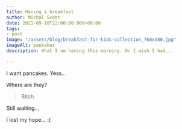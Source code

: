 ```yaml
---
title: Having a breakfast
author: Michal Scott
date: 2021-09-10T22:00:00.000+00:00
tags:
- post
image: "/assets/blog/breakfast-for-kids-collection_760x580.jpg"
imageAlt: pankakes
description: What I am having this morning. Or I wish I had...

---
```

I want pancakes. Yess.. 

Where are they?

> Bitch

Still waiting...

I lost my hope... :(